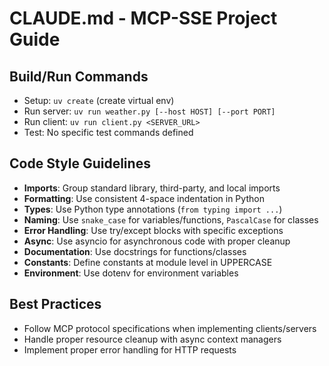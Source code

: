 # CLAUDE.md - MCP-SSE Project Guide

## Build/Run Commands
- Setup: `uv create` (create virtual env)
- Run server: `uv run weather.py [--host HOST] [--port PORT]`
- Run client: `uv run client.py <SERVER_URL>`
- Test: No specific test commands defined

## Code Style Guidelines
- **Imports**: Group standard library, third-party, and local imports
- **Formatting**: Use consistent 4-space indentation in Python
- **Types**: Use Python type annotations (`from typing import ...`)
- **Naming**: Use `snake_case` for variables/functions, `PascalCase` for classes
- **Error Handling**: Use try/except blocks with specific exceptions
- **Async**: Use asyncio for asynchronous code with proper cleanup
- **Documentation**: Use docstrings for functions/classes
- **Constants**: Define constants at module level in UPPERCASE
- **Environment**: Use dotenv for environment variables

## Best Practices
- Follow MCP protocol specifications when implementing clients/servers
- Handle proper resource cleanup with async context managers
- Implement proper error handling for HTTP requests